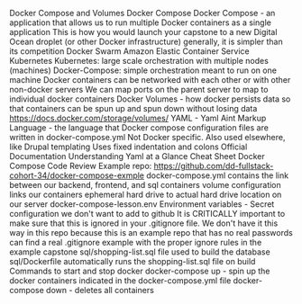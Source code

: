Docker Compose and Volumes
Docker Compose
Docker Compose - an application that allows us to run multiple Docker containers as a single application
This is how you would launch your capstone to a new Digital Ocean droplet (or other Docker infrastructure)
generally, it is simpler than its competition
Docker Swarm
Amazon Elastic Container Service
Kubernetes
Kubernetes: large scale orchestration with multiple nodes (machines)
Docker-Compose: simple orchestration meant to run on one machine
Docker containers can be networked with each other or with other non-docker servers
We can map ports on the parent server to map to individual docker containers
Docker Volumes - how docker persists data so that containers can be spun up and spun down without losing data
https://docs.docker.com/storage/volumes/
YAML - Yaml Aint Markup Language - the language that Docker compose configuration files are written in
docker-compose.yml
Not Docker specific. Also used elsewhere, like Drupal templating
Uses fixed indentation and colons
Official Documentation
Understanding Yaml at a Glance
Cheat Sheet
Docker Compose Code Review
Example repo: https://github.com/dd-fullstack-cohort-34/docker-compose-exmple
docker-compose.yml
contains the link between our backend, frontend, and sql containers
volume configuration links our containers ephemeral hard drive to actual hard drive location on our server
docker-compose-lesson.env
Environment variables - Secret configuration we don't want to add to github
It is CRITICALLY important to make sure that this is ignored in your .gitignore file.
We don't have it this way in this repo because this is an example repo that has no real passwords
can find a real .gitignore example with the proper ignore rules in the example capstone
sql/shopping-list.sql file
used to build the database
sql/Dockerfile
automatically runs the shopping-list.sql file on build
Commands to start and stop docker
docker-compose up - spin up the docker containers indicated in the docker-compose.yml file
docker-compose down - deletes all containers